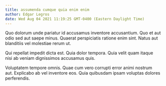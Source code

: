 ```yaml
---
title: assumenda cumque quia enim enim
author: Edgar Legros
date: Wed Aug 04 2021 11:19:25 GMT-0400 (Eastern Daylight Time)
---
```

Quo dolorum unde pariatur id accusamus inventore accusantium. Quo et aut odio sed aut saepe minus. Quaerat perspiciatis ratione enim sint. Natus aut blanditiis vel molestiae rerum ut.

 Qui repellat impedit dicta est. Quia dolor tempora. Quia velit quam itaque nisi ab veniam dignissimos accusamus quis.

 Voluptatem tempore omnis. Quae cum vero corrupti error animi nostrum aut. Explicabo ab vel inventore eos. Quia quibusdam ipsam voluptas dolores perferendis.